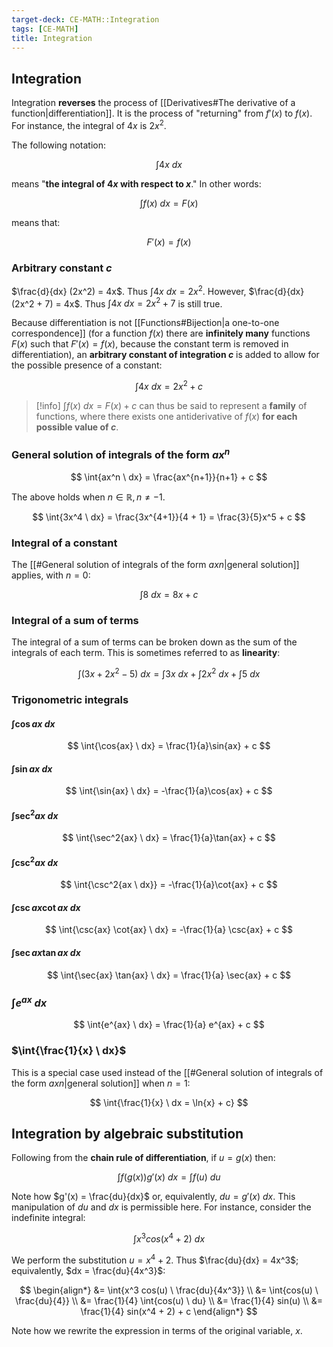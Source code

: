 ```yaml
---
target-deck: CE-MATH::Integration
tags: [CE-MATH]
title: Integration
---
```


## Integration

Integration **reverses** the process of [[Derivatives#The derivative of a function|differentiation]]. It is the process of "returning" from $f'(x)$ to $f(x)$. For instance, the integral of $4x$ is $2x^2$.

The following notation:

$$
\int{4x \ dx}
$$

means "**the integral of $4x$ with respect to $x$**." In other words:

$$
\int{f(x) \ dx} = F(x)
$$

means that:

$$
F'(x) = f(x)
$$
<!--ID: 1726484074440-->

### Arbitrary constant $c$

$\frac{d}{dx} (2x^2) = 4x$. Thus $\int{4x \ dx = 2x^2}$. However, $\frac{d}{dx} (2x^2 + 7) = 4x$. Thus $\int{4x \ dx = 2x^2 + 7}$ is still true.

Because differentiation is not [[Functions#Bijection|a one-to-one correspondence]] (for a function $f(x)$ there are **infinitely many** functions $F(x)$ such that $F'(x) = f(x)$, because the constant term is removed in differentiation), an **arbitrary constant of integration $c$** is added to allow for the possible presence of a constant:

$$
\int{4x \ dx} = 2x^2 + c
$$

>[!info] $\int{f(x) \ dx} = F(x) + c$ can thus be said to represent a **family** of functions, where there exists one antiderivative of $f(x)$ **for each possible value of $c$**.

<!--ID: 1726484074443-->

### General solution of integrals of the form $ax^n$

$$
\int{ax^n \ dx} = \frac{ax^{n+1}}{n+1} + c
$$

The above holds when $n \in \mathbb{R}, n \neq -1$.

$$
\int{3x^4 \ dx} = \frac{3x^{4+1}}{4 + 1} = \frac{3}{5}x^5 + c
$$
<!--ID: 1726484074447-->

### Integral of a constant

The [[#General solution of integrals of the form $ax n$|general solution]] applies, with $n = 0$:

$$
\int{8 \ dx} = 8x + c
$$
<!--ID: 1726484074451-->

### Integral of a sum of terms

The integral of a sum of terms can be broken down as the sum of the integrals of each term. This is sometimes referred to as **linearity**:

$$
\int{(3x + 2x^2 - 5) \ dx} = \int{3x \ dx} + \int{2x^2 \ dx} + \int{5 \ dx}
$$
<!--ID: 1726484074454-->

### Trigonometric integrals

<!--ID: 1726484074458-->
<!-- TODO: Some of these may be inaccurate -->

#### $\int{\cos{ax} \ dx}$

$$
\int{\cos{ax} \ dx} = \frac{1}{a}\sin{ax} + c
$$
<!--ID: 1726484074461-->

#### $\int{\sin{ax} \ dx}$

$$
\int{\sin{ax} \ dx} = -\frac{1}{a}\cos{ax} + c
$$
<!--ID: 1726484074465-->

#### $\int{\sec^2{ax} \ dx}$

$$
\int{\sec^2{ax} \ dx} = \frac{1}{a}\tan{ax} + c
$$
<!--ID: 1726484074468-->

#### $\int{\csc^2{ax \ dx}}$

$$
\int{\csc^2{ax \ dx}} = -\frac{1}{a}\cot{ax} + c
$$
<!--ID: 1726484074472-->

#### $\int{\csc{ax} \cot{ax} \ dx}$

$$
\int{\csc{ax} \cot{ax} \ dx} = -\frac{1}{a} \csc{ax} + c
$$
<!--ID: 1726484074476-->

#### $\int{\sec{ax} \tan{ax} \ dx}$

$$
\int{\sec{ax} \tan{ax} \ dx} = \frac{1}{a} \sec{ax} + c
$$
<!--ID: 1726484074479-->

### $\int{e^{ax} \ dx}$

$$
\int{e^{ax} \ dx} = \frac{1}{a} e^{ax} + c
$$
<!--ID: 1726484074482-->

### $\int{\frac{1}{x} \ dx}$

This is a special case used instead of the [[#General solution of integrals of the form $ax n$|general solution]] when $n = 1$:

$$
\int{\frac{1}{x} \ dx = \ln{x} + c}
$$
<!--ID: 1726484074485-->

## Integration by algebraic substitution

Following from the **chain rule of differentiation**, if $u = g(x)$ then:

$$
\int{f(g(x)) g'(x) \ dx} = \int{f(u) \ du}
$$

Note how $g'(x) = \frac{du}{dx}$ or, equivalently, $du = g'(x) \ dx$. This manipulation of $du$ and $dx$ is permissible here. For instance, consider the indefinite integral:

$$
\int{x^3 cos(x^4 + 2) \ dx}
$$

We perform the substitution $u = x^4 + 2$. Thus $\frac{du}{dx} = 4x^3$; equivalently, $dx = \frac{du}{4x^3}$:

$$
\begin{align*}
&= \int{x^3 cos(u) \ \frac{du}{4x^3}} \\
&= \int{cos(u) \ \frac{du}{4}} \\
&= \frac{1}{4} \int{cos(u) \ du} \\
&= \frac{1}{4} sin(u) \\
&= \frac{1}{4} sin(x^4 + 2) + c
\end{align*}
$$

Note how we rewrite the expression in terms of the original variable, $x$.

<!--ID: 1727924287948-->
